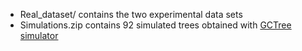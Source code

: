 
* Real_dataset/ contains the two experimental data sets
* Simulations.zip contains 92 simulated trees obtained with [GCTree simulator](https://github.com/matsengrp/gctree)
